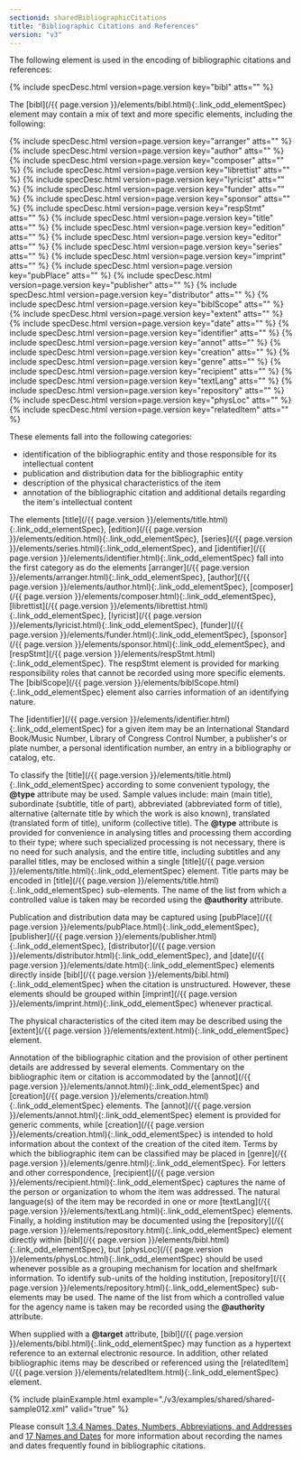 ```yaml
---
sectionid: sharedBibliographicCitations
title: "Bibliographic Citations and References"
version: "v3"
---
```




The following element is used in the encoding of bibliographic citations and
references:



{% include specDesc.html version=page.version key="bibl" atts="" %}



The [bibl](/{{ page.version }}/elements/bibl.html){:.link_odd_elementSpec} element may contain a mix of text and more specific
elements, including the following:



{% include specDesc.html version=page.version key="arranger" atts="" %}
{% include specDesc.html version=page.version key="author" atts="" %}
{% include specDesc.html version=page.version key="composer" atts="" %}
{% include specDesc.html version=page.version key="librettist" atts="" %}
{% include specDesc.html version=page.version key="lyricist" atts="" %}
{% include specDesc.html version=page.version key="funder" atts="" %}
{% include specDesc.html version=page.version key="sponsor" atts="" %}
{% include specDesc.html version=page.version key="respStmt" atts="" %}
{% include specDesc.html version=page.version key="title" atts="" %}
{% include specDesc.html version=page.version key="edition" atts="" %}
{% include specDesc.html version=page.version key="editor" atts="" %}
{% include specDesc.html version=page.version key="series" atts="" %}
{% include specDesc.html version=page.version key="imprint" atts="" %}
{% include specDesc.html version=page.version key="pubPlace" atts="" %}
{% include specDesc.html version=page.version key="publisher" atts="" %}
{% include specDesc.html version=page.version key="distributor" atts="" %}
{% include specDesc.html version=page.version key="biblScope" atts="" %}
{% include specDesc.html version=page.version key="extent" atts="" %}
{% include specDesc.html version=page.version key="date" atts="" %}
{% include specDesc.html version=page.version key="identifier" atts="" %}
{% include specDesc.html version=page.version key="annot" atts="" %}
{% include specDesc.html version=page.version key="creation" atts="" %}
{% include specDesc.html version=page.version key="genre" atts="" %}
{% include specDesc.html version=page.version key="recipient" atts="" %}
{% include specDesc.html version=page.version key="textLang" atts="" %}
{% include specDesc.html version=page.version key="repository" atts="" %}
{% include specDesc.html version=page.version key="physLoc" atts="" %}
{% include specDesc.html version=page.version key="relatedItem" atts="" %}



These elements fall into the following categories: 
- identification of the bibliographic entity and those responsible for its
intellectual content
- publication and distribution data for the bibliographic entity
- description of the physical characteristics of the item
- annotation of the bibliographic citation and additional details regarding the item's
intellectual content



The elements [title](/{{ page.version }}/elements/title.html){:.link_odd_elementSpec}, [edition](/{{ page.version }}/elements/edition.html){:.link_odd_elementSpec}, [series](/{{ page.version }}/elements/series.html){:.link_odd_elementSpec}, and [identifier](/{{ page.version }}/elements/identifier.html){:.link_odd_elementSpec} fall into the first category as do the
elements [arranger](/{{ page.version }}/elements/arranger.html){:.link_odd_elementSpec}, [author](/{{ page.version }}/elements/author.html){:.link_odd_elementSpec}, [composer](/{{ page.version }}/elements/composer.html){:.link_odd_elementSpec}, [librettist](/{{ page.version }}/elements/librettist.html){:.link_odd_elementSpec}, [lyricist](/{{ page.version }}/elements/lyricist.html){:.link_odd_elementSpec}, [funder](/{{ page.version }}/elements/funder.html){:.link_odd_elementSpec}, [sponsor](/{{ page.version }}/elements/sponsor.html){:.link_odd_elementSpec}, and [respStmt](/{{ page.version }}/elements/respStmt.html){:.link_odd_elementSpec}. The respStmt element is provided for marking responsibility roles that
cannot be recorded using more specific elements. The [biblScope](/{{ page.version }}/elements/biblScope.html){:.link_odd_elementSpec} element
also carries information of an identifying nature.

The [identifier](/{{ page.version }}/elements/identifier.html){:.link_odd_elementSpec} for a given item may be an International Standard
Book/Music Number, Library of Congress Control Number, a publisher's or plate number,
a
personal identification number, an entry in a bibliography or catalog, etc.

To classify the [title](/{{ page.version }}/elements/title.html){:.link_odd_elementSpec} according to some convenient typology, the
**@type** attribute may be used. Sample values include: main (main title),
subordinate (subtitle, title of part), abbreviated (abbreviated form of title), alternative
(alternate title by which the work is also known), translated (translated form of
title),
uniform (collective title). The **@type** attribute is provided for convenience in
analysing titles and processing them according to their type; where such specialized
processing is not necessary, there is no need for such analysis, and the entire title,
including subtitles and any parallel titles, may be enclosed within a single [title](/{{ page.version }}/elements/title.html){:.link_odd_elementSpec} element. Title parts may be encoded in [title](/{{ page.version }}/elements/title.html){:.link_odd_elementSpec}
sub-elements. The name of the list from which a controlled value is taken may be recorded
using the **@authority** attribute.

Publication and distribution data may be captured using [pubPlace](/{{ page.version }}/elements/pubPlace.html){:.link_odd_elementSpec}, [publisher](/{{ page.version }}/elements/publisher.html){:.link_odd_elementSpec}, [distributor](/{{ page.version }}/elements/distributor.html){:.link_odd_elementSpec}, and [date](/{{ page.version }}/elements/date.html){:.link_odd_elementSpec} elements directly inside [bibl](/{{ page.version }}/elements/bibl.html){:.link_odd_elementSpec} when the citation is
unstructured. However, these elements should be grouped within [imprint](/{{ page.version }}/elements/imprint.html){:.link_odd_elementSpec}
whenever practical.

The physical characteristics of the cited item may be described using the [extent](/{{ page.version }}/elements/extent.html){:.link_odd_elementSpec} element.

Annotation of the bibliographic citation and the provision of other pertinent details
are
addressed by several elements. Commentary on the bibliographic item or citation is
accommodated by the [annot](/{{ page.version }}/elements/annot.html){:.link_odd_elementSpec} and [creation](/{{ page.version }}/elements/creation.html){:.link_odd_elementSpec} elements.
The [annot](/{{ page.version }}/elements/annot.html){:.link_odd_elementSpec} element is provided for generic comments, while [creation](/{{ page.version }}/elements/creation.html){:.link_odd_elementSpec} is intended to hold information about the context of the
creation of the cited item. Terms by which the bibliographic item can be classified
may be
placed in [genre](/{{ page.version }}/elements/genre.html){:.link_odd_elementSpec}. For letters and other correspondence, [recipient](/{{ page.version }}/elements/recipient.html){:.link_odd_elementSpec} captures the name of the person or organization to whom the
item was addressed. The natural language(s) of the item may be recorded in one or
more [textLang](/{{ page.version }}/elements/textLang.html){:.link_odd_elementSpec} elements. Finally, a holding institution may be documented
using the [repository](/{{ page.version }}/elements/repository.html){:.link_odd_elementSpec} element directly within [bibl](/{{ page.version }}/elements/bibl.html){:.link_odd_elementSpec}, but [physLoc](/{{ page.version }}/elements/physLoc.html){:.link_odd_elementSpec} should be used whenever possible as a
grouping mechanism for location and shelfmark information. To identify sub-units of
the
holding institution, [repository](/{{ page.version }}/elements/repository.html){:.link_odd_elementSpec} sub-elements may be used. The name of
the list from which a controlled value for the agency name is taken may be recorded
using
the **@authority** attribute.

When supplied with a **@target** attribute, [bibl](/{{ page.version }}/elements/bibl.html){:.link_odd_elementSpec} may function
as a hypertext reference to an external electronic resource. In addition, other related
bibliographic items may be described or referenced using the [relatedItem](/{{ page.version }}/elements/relatedItem.html){:.link_odd_elementSpec} element.

{% include plainExample.html example="./v3/examples/shared/shared-sample012.xml" valid="true" %}

Please consult <a class="link_ptr" title="Names, Dates, Numbers, Abbreviations, and Addresses" href="/{{ page.version }}/guidelines/shared.html#sharedNamesNumbersDates">1.3.4 Names, Dates, Numbers, Abbreviations, and Addresses</a> and 
<a class="link_ptr" title="Names and Dates" href="/{{ page.version }}/guidelines/namesDates.html">17 Names and Dates</a> for
more information about recording the names and dates frequently found in bibliographic
citations.

